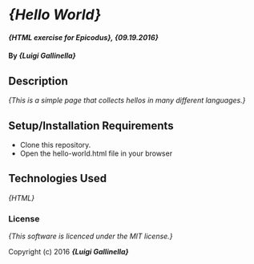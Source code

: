 # _{Hello World}_

#### _{HTML exercise for Epicodus}, {09.19.2016}_

#### By _**{Luigi Gallinella}**_

## Description

_{This is a simple page that collects hellos in many different languages.}_

## Setup/Installation Requirements

* Clone this repository.
* Open the hello-world.html file in your browser

## Technologies Used

_{HTML}_

### License

*{This software is licenced under the MIT license.}*

Copyright (c) 2016 **_{Luigi Gallinella}_**
